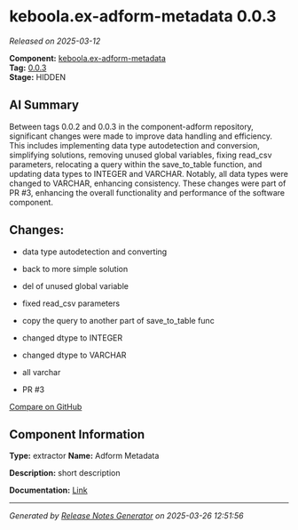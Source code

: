 #  keboola.ex-adform-metadata 0.0.3

_Released on 2025-03-12_

**Component:** [keboola.ex-adform-metadata](https://github.com/keboola/component-adform)  
**Tag:** [0.0.3](https://github.com/keboola/component-adform/releases/tag/0.0.3)  
**Stage:** HIDDEN


## AI Summary
Between tags 0.0.2 and 0.0.3 in the component-adform repository, significant changes were made to improve data handling and efficiency. This includes implementing data type autodetection and conversion, simplifying solutions, removing unused global variables, fixing read_csv parameters, relocating a query within the save_to_table function, and updating data types to INTEGER and VARCHAR. Notably, all data types were changed to VARCHAR, enhancing consistency. These changes were part of PR #3, enhancing the overall functionality and performance of the software component.



## Changes:



- data type autodetection and converting 




- back to more simple solution 




- del of unused global variable 




- fixed read_csv parameters 




- copy the query to another part of save_to_table func 




- changed dtype to INTEGER 




- changed dtype to VARCHAR 




- all varchar 




- PR #3 



[Compare on GitHub](https://github.com/keboola/component-adform/compare/0.0.2...0.0.3)



## Component Information
**Type:** extractor
**Name:** Adform Metadata

**Description:** short description


**Documentation:** [Link](https://github.com/keboola/component-adform/blob/master/README.md)



---
_Generated by [Release Notes Generator](https://github.com/keboola/release-notes-generator)
on 2025-03-26 12:51:56_